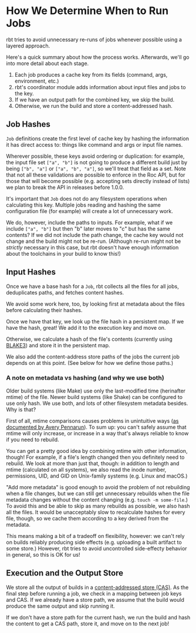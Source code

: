 # How We Determine When to Run Jobs

rbt tries to avoid unnecessary re-runs of jobs whenever possible using a layered approach.

Here's a quick summary about how the process works.
Afterwards, we'll go into more detail about each stage.

1. Each job produces a cache key from its fields (command, args, environment, etc.)
2. rbt's coordinator module adds information about input files and jobs to the key.
3. If we have an output path for the combined key, we skip the build.
4. Otherwise, we run the build and store a content-addressed hash.

## Job Hashes

`Job` definitions create the first level of cache key by hashing the information it has direct access to: things like command and args or input file names.

Wherever possible, these keys avoid ordering or duplication: for example, the input file set `["a", "b"]` is not going to produce a different build just by being `["b", "a"]` or `["a", "b", "a"]`, so we'll treat that field as a set.
Note that not all these validations are possible to enforce in the Roc API, but for those that will become possible (e.g. accepting sets directly instead of lists) we plan to break the API in releases before 1.0.0.

It's important that `Job` does not do any filesystem operations when calculating this key.
Multiple jobs reading and hashing the same configuration file (for example) will create a lot of unnecessary work.

We do, however, include the paths to inputs.
For example, what if we include `["a", "b"]` but then "b" later moves to "c" but has the same contents?
If we did not include the path change, the cache key would not change and the build might not be re-run.
(Although re-run might not be *strictly* necessary in this case, but rbt doesn't have enough information about the toolchains in your build to know this!)

## Input Hashes

Once we have a base hash for a `Job`, rbt collects all the files for all jobs, deduplicates paths, and fetches content hashes.

We avoid some work here, too, by looking first at metadata about the files before calculating their hashes.

Once we have that key, we look up the file hash in a persistent map.
If we have the hash, great!
We add it to the execution key and move on.

Otherwise, we calculate a hash of the file's contents (currently using [BLAKE3](https://en.wikipedia.org/wiki/BLAKE_(hash_function)#BLAKE3)) and store it in the persistent map.

<!-- aspirational as of 2022-09-02 -->
We also add the content-address store paths of the jobs the current job depends on at this point.
(See below for how we define those paths.)

### A note on metadata vs hashing (and why we use both)

Older build systems (like Make) use only the last-modified time (herinafter mtime) of the file.
Newer build systems (like Shake) can be configured to use only hash.
We use both, and lots of other filesystem metadata besides.
Why is that?

First of all, mtime comparisons causes problems in unintuitive ways ([as documented by Avery Pennarun](https://apenwarr.ca/log/20181113)).
To sum up: you can't safely assume that mtime will only increase, or increase in a way that's always reliable to know if you need to rebuild.

You can get a pretty good idea by combining mtime with other information, though!
For example, if a file's length changed then you definitely need to rebuild.
We look at more than just that, though: in addition to length and mtime (calculated on all systems), we also read the inode number, permissions, UID, and GID on Unix-family systems (e.g. Linux and macOS.)

"Add more metadata" is good enough to avoid the problem of not rebuilding when a file changes, but we can still get unnecessary rebuilds when the file metadata changes without the content changing (e.g. `touch -m some-file`.)
To avoid this and be able to skip as many rebuilds as possible, we also hash all the files.
It would be unacceptably slow to recalculate hashes for every file, though, so we cache them according to a key derived from the metadata.

This means making a bit of a tradeoff on flexibility, however: we can't rely on builds reliably producing side effects (e.g. uploading a built artifact to some store.)
However, rbt tries to avoid uncontrolled side-effecty behavior in general, so this is OK for us!

## Execution and the Output Store

We store all the output of builds in a [content-addressed store (CAS)](https://en.wikipedia.org/wiki/Content-addressable_storage).
As the final step before running a job, we check in a mapping between job keys and CAS.
If we already have a store path, we assume that the build would produce the same output and skip running it.

If we don't have a store path for the current hash, we run the build and hash the content to get a CAS path, store it, and move on to the next job!
